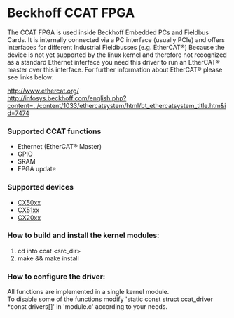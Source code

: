 # Beckhoff CCAT FPGA
The CCAT FPGA is used inside Beckhoff Embedded PCs and Fieldbus Cards.
It is internally connected via a PC interface (usually PCIe) and offers interfaces for different 
Industrial Fieldbusses (e.g. EtherCAT®)
Because the device is not yet supported by the linux kernel and therefore not recognized as a standard 
Ethernet interface you need this driver to run an EtherCAT® master over this interface.
For further information about EtherCAT® please see links below:

http://www.ethercat.org/ <br>
http://infosys.beckhoff.com/english.php?content=../content/1033/ethercatsystem/html/bt_ethercatsystem_title.htm&id=7474

### Supported CCAT functions

- Ethernet (EtherCAT® Master)
- GPIO
- SRAM
- FPGA update

### Supported devices

- [CX50xx](http://infosys.beckhoff.com/english.php?content=../content/1033/cx5000_hw/1853842315.html&id=502)
- [CX51xx](http://infosys.beckhoff.com/english.php?content=../content/1033/cx51x0_hw/1853856523.html&id=574)
- [CX20xx](http://infosys.beckhoff.com/english.php?content=../content/1033/cx2000_hw/399078795.html&id=830)

### How to build and install the kernel modules:

1. cd into ccat <src_dir>
2. make && make install

### How to configure the driver:
All functions are implemented in a single kernel module. <br>
To disable some of the functions modify 'static const struct ccat_driver *const drivers[]' in 'module.c' according to your needs.
